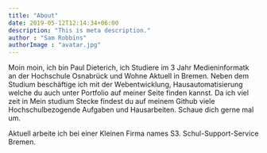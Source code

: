 ```yaml
---
title: "About"
date: 2019-05-12T12:14:34+06:00
description: "This is meta description."
author : "Sam Robbins"
authorImage : "avatar.jpg"
---
```


Moin moin, ich bin Paul Dieterich, ich Studiere im 3 Jahr Medieninformatk an der Hochschule Osnabrück und Wohne Aktuell in Bremen. Neben dem Studium beschäftige ich mit der Webentwicklung, Hausautomatisierung welche du auch unter Portfolio auf meiner Seite finden kannst. Da ich viel zeit in Mein studium Stecke findest du auf meinem Github viele Hochschulbezogende Aufgaben und Hausarbeiten. Schaue dich gerne mal um. 

Aktuell arbeite ich bei einer Kleinen Firma names S3. Schul-Support-Service Bremen. 